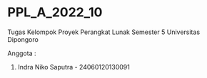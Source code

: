 ﻿# PPL_A_2022_10
Tugas Kelompok Proyek Perangkat Lunak Semester 5 Universitas Dipongoro

Anggota :
1. Indra Niko Saputra - 24060120130091
